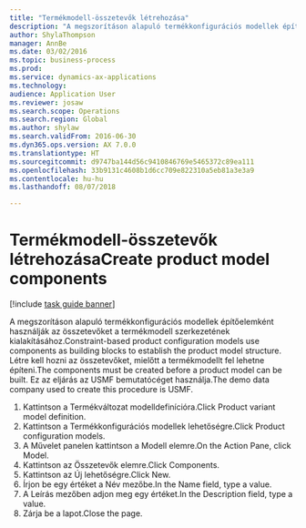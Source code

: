 ```yaml
--- 
title: "Termékmodell-összetevők létrehozása"
description: "A megszorításon alapuló termékkonfigurációs modellek építőelemként használják az összetevőket a termékmodell szerkezetének kialakításához."
author: ShylaThompson
manager: AnnBe
ms.date: 03/02/2016
ms.topic: business-process
ms.prod: 
ms.service: dynamics-ax-applications
ms.technology: 
audience: Application User
ms.reviewer: josaw
ms.search.scope: Operations
ms.search.region: Global
ms.author: shylaw
ms.search.validFrom: 2016-06-30
ms.dyn365.ops.version: AX 7.0.0
ms.translationtype: HT
ms.sourcegitcommit: d9747ba144d56c9410846769e5465372c89ea111
ms.openlocfilehash: 33b9131c4608b1d6cc709e822310a5eb81a3e3a9
ms.contentlocale: hu-hu
ms.lasthandoff: 08/07/2018

---
```

# <a name="create-product-model-components"></a><span data-ttu-id="4b849-103">Termékmodell-összetevők létrehozása</span><span class="sxs-lookup"><span data-stu-id="4b849-103">Create product model components</span></span>

[!include [task guide banner](../../includes/task-guide-banner.md)]

<span data-ttu-id="4b849-104">A megszorításon alapuló termékkonfigurációs modellek építőelemként használják az összetevőket a termékmodell szerkezetének kialakításához.</span><span class="sxs-lookup"><span data-stu-id="4b849-104">Constraint-based product configuration models use components as building blocks to establish the product model structure.</span></span> <span data-ttu-id="4b849-105">Létre kell hozni az összetevőket, mielőtt a termékmodellt fel lehetne építeni.</span><span class="sxs-lookup"><span data-stu-id="4b849-105">The components must be created before a product model can be built.</span></span> <span data-ttu-id="4b849-106">Ez az eljárás az USMF bemutatócéget használja.</span><span class="sxs-lookup"><span data-stu-id="4b849-106">The demo data company used to create this procedure is USMF.</span></span>

1. <span data-ttu-id="4b849-107">Kattintson a Termékváltozat modelldefinícióra.</span><span class="sxs-lookup"><span data-stu-id="4b849-107">Click Product variant model definition.</span></span>
2. <span data-ttu-id="4b849-108">Kattintson a Termékkonfigurációs modellek lehetőségre.</span><span class="sxs-lookup"><span data-stu-id="4b849-108">Click Product configuration models.</span></span>
3. <span data-ttu-id="4b849-109">A Művelet panelen kattintson a Modell elemre.</span><span class="sxs-lookup"><span data-stu-id="4b849-109">On the Action Pane, click Model.</span></span>
4. <span data-ttu-id="4b849-110">Kattintson az Összetevők elemre.</span><span class="sxs-lookup"><span data-stu-id="4b849-110">Click Components.</span></span>
5. <span data-ttu-id="4b849-111">Kattintson az Új lehetőségre.</span><span class="sxs-lookup"><span data-stu-id="4b849-111">Click New.</span></span>
6. <span data-ttu-id="4b849-112">Írjon be egy értéket a Név mezőbe.</span><span class="sxs-lookup"><span data-stu-id="4b849-112">In the Name field, type a value.</span></span>
7. <span data-ttu-id="4b849-113">A Leírás mezőben adjon meg egy értéket.</span><span class="sxs-lookup"><span data-stu-id="4b849-113">In the Description field, type a value.</span></span>
8. <span data-ttu-id="4b849-114">Zárja be a lapot.</span><span class="sxs-lookup"><span data-stu-id="4b849-114">Close the page.</span></span>



